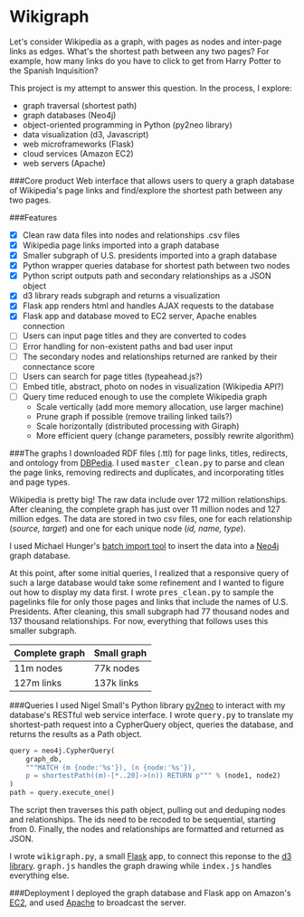 Wikigraph
===========
Let's consider Wikipedia as a graph, with pages as nodes and inter-page links as edges. What's the shortest path between any two pages? For example, how many links do you have to click to get from Harry Potter to the Spanish Inquisition? 

This project is my attempt to answer this question. In the process, I explore:
* graph traversal (shortest path)
* graph databases (Neo4j)
* object-oriented programming in Python (py2neo library)
* data visualization (d3, Javascript)
* web microframeworks (Flask)
* cloud services (Amazon EC2)
* web servers (Apache)

###Core product
Web interface that allows users to query a graph database of Wikipedia's page links and find/explore the shortest path between any two pages.

###Features
- [x] Clean raw data files into nodes and relationships .csv files
- [x] Wikipedia page links imported into a graph database
- [x] Smaller subgraph of U.S. presidents imported into a graph database
- [x] Python wrapper queries database for shortest path between two nodes
- [x] Python script outputs path and secondary relationships as a JSON object
- [x] d3 library reads subgraph and returns a visualization
- [x] Flask app renders html and handles AJAX requests to the database
- [x] Flask app and database moved to EC2 server, Apache enables connection
- [ ] Users can input page titles and they are converted to codes
- [ ] Error handling for non-existent paths and bad user input
- [ ] The secondary nodes and relationships returned are ranked by their connectance score
- [ ] Users can search for page titles (typeahead.js?)
- [ ] Embed title, abstract, photo on nodes in visualization (Wikipedia API?)
- [ ] Query time reduced enough to use the complete Wikipedia graph
    - Scale vertically (add more memory allocation, use larger machine)
    - Prune graph if possible (remove trailing linked tails?)
    - Scale horizontally (distributed processing with Giraph)
    - More efficient query (change parameters, possibly rewrite algorithm)

###The graphs
I downloaded RDF files (.ttl) for page links, titles, redirects, and ontology from [DBPedia](http://wiki.dbpedia.org/Downloads39). I used <kbd>master_clean.py</kbd> to parse and clean the page links, removing redirects and duplicates, and incorporating titles and page types.

Wikipedia is pretty big! The raw data include over 172 million relationships. After cleaning, the complete graph has just over 11 million nodes and 127 million edges. The data are stored in two csv files, one for each relationship (*source, target*) and one for each unique node (*id, name, type*).

I used Michael Hunger's [batch import tool](https://github.com/jexp/batch-import/tree/20) to insert the data into a [Neo4j](http://neo4j.com/) graph database.

At this point, after some initial queries, I realized that a responsive query of such a large database would take some refinement and I wanted to figure out how to display my data first. I wrote <kbd>pres_clean.py</kbd> to sample the pagelinks file for only those pages and links that include the names of U.S. Presidents. After cleaning, this small subgraph had 77 thousand nodes and 137 thousand relationships. For now, everything that follows uses this smaller subgraph.

Complete graph | Small graph
-------------- | -----------
11m nodes | 77k nodes 
127m links | 137k links

###Queries
I used Nigel Small's Python library [py2neo](http://nigelsmall.com/py2neo/1.6/) to interact with my database's RESTful web service interface. I wrote <kbd>query.py</kbd> to translate my shortest-path request into a CypherQuery object, queries the database, and returns the results as a Path object. 

```python
query = neo4j.CypherQuery(
    graph_db, 
    """MATCH (m {node:'%s'}), (n {node:'%s'}), 
    p = shortestPath((m)-[*..20]->(n)) RETURN p""" % (node1, node2)
)
path = query.execute_one()
```

The script then traverses this path object, pulling out and deduping nodes and relationships. The ids need to be recoded to be sequential, starting from 0. Finally, the nodes and relationships are formatted and returned as JSON.

I wrote <kbd>wikigraph.py</kbd>, a small [Flask](http://flask.pocoo.org/) app, to connect this reponse to the [d3 library](http://d3js.org/). <kbd>graph.js</kbd> handles the graph drawing while <kbd>index.js</kbd> handles everything else.

###Deployment
I deployed the graph database and Flask app on Amazon's [EC2](http://aws.amazon.com/ec2/), and used [Apache](http://httpd.apache.org/) to broadcast the server.